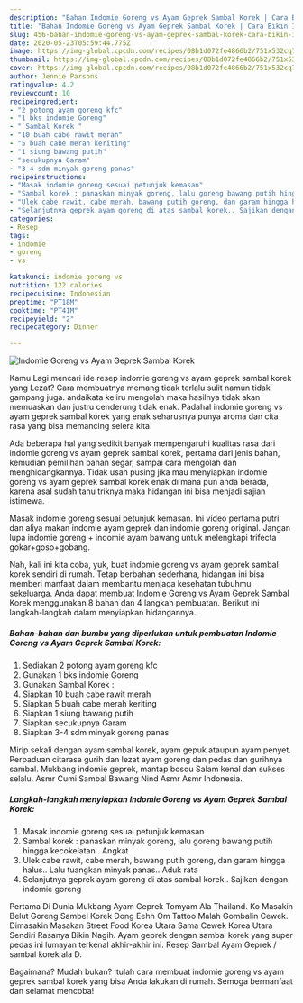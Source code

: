 ```yaml
---
description: "Bahan Indomie Goreng vs Ayam Geprek Sambal Korek | Cara Bikin Indomie Goreng vs Ayam Geprek Sambal Korek Yang Bisa Manjain Lidah"
title: "Bahan Indomie Goreng vs Ayam Geprek Sambal Korek | Cara Bikin Indomie Goreng vs Ayam Geprek Sambal Korek Yang Bisa Manjain Lidah"
slug: 456-bahan-indomie-goreng-vs-ayam-geprek-sambal-korek-cara-bikin-indomie-goreng-vs-ayam-geprek-sambal-korek-yang-bisa-manjain-lidah
date: 2020-05-23T05:59:44.775Z
image: https://img-global.cpcdn.com/recipes/08b1d072fe4866b2/751x532cq70/indomie-goreng-vs-ayam-geprek-sambal-korek-foto-resep-utama.jpg
thumbnail: https://img-global.cpcdn.com/recipes/08b1d072fe4866b2/751x532cq70/indomie-goreng-vs-ayam-geprek-sambal-korek-foto-resep-utama.jpg
cover: https://img-global.cpcdn.com/recipes/08b1d072fe4866b2/751x532cq70/indomie-goreng-vs-ayam-geprek-sambal-korek-foto-resep-utama.jpg
author: Jennie Parsons
ratingvalue: 4.2
reviewcount: 10
recipeingredient:
- "2 potong ayam goreng kfc"
- "1 bks indomie Goreng"
- " Sambal Korek "
- "10 buah cabe rawit merah"
- "5 buah cabe merah keriting"
- "1 siung bawang putih"
- "secukupnya Garam"
- "3-4 sdm minyak goreng panas"
recipeinstructions:
- "Masak indomie goreng sesuai petunjuk kemasan"
- "Sambal korek : panaskan minyak goreng, lalu goreng bawang putih hingga kecokelatan.. Angkat"
- "Ulek cabe rawit, cabe merah, bawang putih goreng, dan garam hingga halus.. Lalu tuangkan minyak panas.. Aduk rata"
- "Selanjutnya geprek ayam goreng di atas sambal korek.. Sajikan dengan indomie goreng"
categories:
- Resep
tags:
- indomie
- goreng
- vs

katakunci: indomie goreng vs 
nutrition: 122 calories
recipecuisine: Indonesian
preptime: "PT18M"
cooktime: "PT41M"
recipeyield: "2"
recipecategory: Dinner

---
```



![Indomie Goreng vs Ayam Geprek Sambal Korek](https://img-global.cpcdn.com/recipes/08b1d072fe4866b2/751x532cq70/indomie-goreng-vs-ayam-geprek-sambal-korek-foto-resep-utama.jpg)

Kamu Lagi mencari ide resep indomie goreng vs ayam geprek sambal korek yang Lezat? Cara membuatnya memang tidak terlalu sulit namun tidak gampang juga. andaikata keliru mengolah maka hasilnya tidak akan memuaskan dan justru cenderung tidak enak. Padahal indomie goreng vs ayam geprek sambal korek yang enak seharusnya punya aroma dan cita rasa yang bisa memancing selera kita.

Ada beberapa hal yang sedikit banyak mempengaruhi kualitas rasa dari indomie goreng vs ayam geprek sambal korek, pertama dari jenis bahan, kemudian pemilihan bahan segar, sampai cara mengolah dan menghidangkannya. Tidak usah pusing jika mau menyiapkan indomie goreng vs ayam geprek sambal korek enak di mana pun anda berada, karena asal sudah tahu triknya maka hidangan ini bisa menjadi sajian istimewa.

Masak indomie goreng sesuai petunjuk kemasan. Ini video pertama putri dan aliya makan indomie ayam geprek dan indomie goreng original. Jangan lupa indomie goreng + indomie ayam bawang untuk melengkapi trifecta gokar+goso+gobang.


Nah, kali ini kita coba, yuk, buat indomie goreng vs ayam geprek sambal korek sendiri di rumah. Tetap berbahan sederhana, hidangan ini bisa memberi manfaat dalam membantu menjaga kesehatan tubuhmu sekeluarga. Anda dapat membuat Indomie Goreng vs Ayam Geprek Sambal Korek menggunakan 8 bahan dan 4 langkah pembuatan. Berikut ini langkah-langkah dalam menyiapkan hidangannya.

<!--inarticleads1-->

##### Bahan-bahan dan bumbu yang diperlukan untuk pembuatan Indomie Goreng vs Ayam Geprek Sambal Korek:

1. Sediakan 2 potong ayam goreng kfc
1. Gunakan 1 bks indomie Goreng
1. Gunakan  Sambal Korek :
1. Siapkan 10 buah cabe rawit merah
1. Siapkan 5 buah cabe merah keriting
1. Siapkan 1 siung bawang putih
1. Siapkan secukupnya Garam
1. Siapkan 3-4 sdm minyak goreng panas


Mirip sekali dengan ayam sambal korek, ayam gepuk ataupun ayam penyet. Perpaduan citarasa gurih dan lezat ayam goreng dan pedas dan gurihnya sambal. Mukbang indomie geprek, mantap bosqu Salam kenal dan sukses selalu. Asmr Cumi Sambal Bawang Nind Asmr Asmr Indonesia. 

<!--inarticleads2-->

##### Langkah-langkah menyiapkan Indomie Goreng vs Ayam Geprek Sambal Korek:

1. Masak indomie goreng sesuai petunjuk kemasan
1. Sambal korek : panaskan minyak goreng, lalu goreng bawang putih hingga kecokelatan.. Angkat
1. Ulek cabe rawit, cabe merah, bawang putih goreng, dan garam hingga halus.. Lalu tuangkan minyak panas.. Aduk rata
1. Selanjutnya geprek ayam goreng di atas sambal korek.. Sajikan dengan indomie goreng


Pertama Di Dunia Mukbang Ayam Geprek Tomyam Ala Thailand. Ko Masakin Belut Goreng Sambel Korek Dong Eehh Om Tattoo Malah Gombalin Cewek. Dimasakin Masakan Street Food Korea Utara Sama Cewek Korea Utara Sendiri Rasanya Bikin Nagih. Ayam geprek dengan sambal korek yang super pedas ini lumayan terkenal akhir-akhir ini. Resep Sambal Ayam Geprek / sambal korek ala D. 

Bagaimana? Mudah bukan? Itulah cara membuat indomie goreng vs ayam geprek sambal korek yang bisa Anda lakukan di rumah. Semoga bermanfaat dan selamat mencoba!
